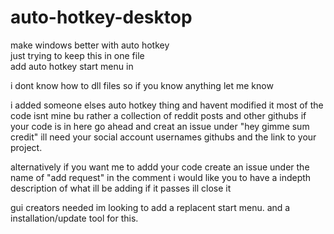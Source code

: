 # auto-hotkey-desktop
make windows  better with auto hotkey  
just trying to keep this in one file  
add auto hotkey start menu in  

i dont know how to dll files so if you know anything let me know

i added someone elses auto hotkey thing and havent modified it most of the code isnt mine bu rather a collection of reddit posts and other githubs if your code is in
here go ahead and  creat an issue under  "hey gimme sum credit" ill need your social account usernames githubs and the link to your project.

alternatively  if you want me to addd your code  create an issue under the name of  "add request" in the comment i would like you to have a  indepth  description of
what ill be adding  if it passes ill  close  it  

gui creators needed  im looking to add a replacent start menu.  and a installation/update tool for this. 

